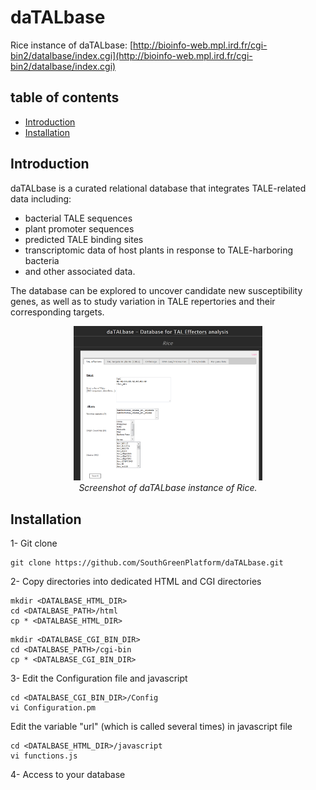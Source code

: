 # daTALbase

Rice instance of daTALbase: [http://bioinfo-web.mpl.ird.fr/cgi-bin2/datalbase/index.cgi](http://bioinfo-web.mpl.ird.fr/cgi-bin2/datalbase/index.cgi)

## table of contents

- [Introduction](#introduction)
- [Installation](#installation)

## Introduction

daTALbase is a curated relational database that integrates TALE-related data including:
- bacterial TALE sequences
- plant promoter sequences
- predicted TALE binding sites
- transcriptomic data of host plants in response to TALE-harboring bacteria
- and other associated data. 

The database can be explored to uncover candidate new susceptibility genes, as well as to study variation in TALE repertories and their corresponding targets.

<p align="center">
  <img src="html/images/homepage.PNG" width="60%" alt="homepage">
  <br/>
  <i>Screenshot of daTALbase instance of Rice.</i>
</p>

## Installation

1- Git clone

```
git clone https://github.com/SouthGreenPlatform/daTALbase.git
```

2- Copy directories into dedicated HTML and CGI directories

```
mkdir <DATALBASE_HTML_DIR>
cd <DATALBASE_PATH>/html
cp * <DATALBASE_HTML_DIR>
```

```
mkdir <DATALBASE_CGI_BIN_DIR>
cd <DATALBASE_PATH>/cgi-bin
cp * <DATALBASE_CGI_BIN_DIR>
```

3- Edit the Configuration file and javascript

```
cd <DATALBASE_CGI_BIN_DIR>/Config
vi Configuration.pm
```

Edit the variable "url" (which is called several times) in javascript file

```
cd <DATALBASE_HTML_DIR>/javascript
vi functions.js
```

4- Access to your database


